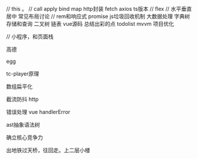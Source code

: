 // this 。
// call apply 
bind 
map http封装 fetch axios  ts版本
// flex 
// 水平垂直居中 常见布局讨论
// rem和响应式 
promise 
js垃圾回收机制
大数据处理 字典树存储和查询
二叉树
链表
vue源码 总结出彩的点
todolist mvvm
项目优化




<!-- vuex vue-router -->

// 小程序，和页面栈 

高德

egg

tc-player原理


数组扁平化

截流防抖 http


错误处理 vue handlerError

ast抽象语法树


确立核心竞争力


出地铁过天桥，往回走。上二层小楼 